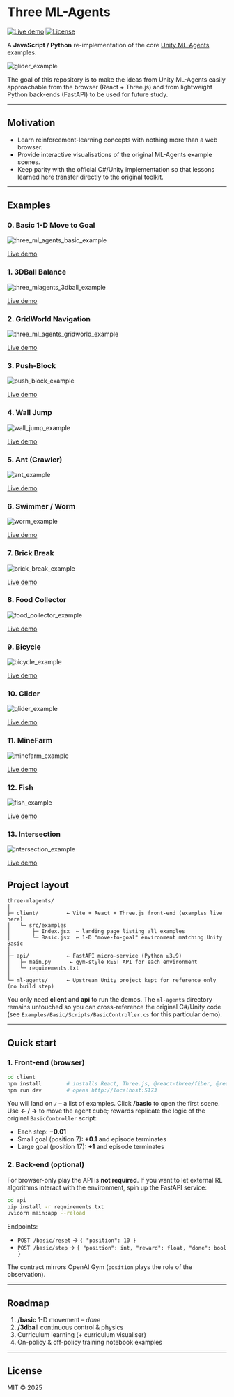 # Three ML-Agents

[![Live demo](https://img.shields.io/badge/web-live%20demo-brightgreen?style=flat&logo=github)](https://lukehollis.github.io/three-mlagents/)  [![License](https://img.shields.io/badge/license-MIT-blue.svg?style=flat)](#license)

A **JavaScript / Python** re-implementation of the core [Unity ML-Agents](https://github.com/Unity-Technologies/ml-agents) examples.

![glider_example](https://github.com/user-attachments/assets/1c82281a-6982-4d05-95e4-816e6b8f61b4)


The goal of this repository is to make the ideas from Unity ML-Agents easily approachable from the browser (React + Three.js) and from lightweight Python back-ends (FastAPI) to be used for future study.

---

## Motivation

*   Learn reinforcement-learning concepts with nothing more than a web browser.
*   Provide interactive visualisations of the original ML-Agents example scenes.
*   Keep parity with the official C#/Unity implementation so that lessons learned here transfer directly to the original toolkit.

---

## Examples

### 0. Basic 1-D Move to Goal

![three_ml_agents_basic_example](https://github.com/user-attachments/assets/4fa2da3a-f983-41e0-8a66-620b2d809674)

[Live demo](https://lukehollis.github.io/three-mlagents/basic)



### 1. 3DBall Balance

![three_mlagents_3dball_example](https://github.com/user-attachments/assets/3b15e67f-daae-467a-80d3-ecdae09decd8)

[Live demo](https://lukehollis.github.io/three-mlagents/ball3d)



### 2. GridWorld Navigation

![three_ml_agents_gridworld_example](https://github.com/user-attachments/assets/eef5ae25-5189-41b1-8143-045e1d701533)

[Live demo](https://lukehollis.github.io/three-mlagents/gridworld)



### 3. Push-Block

![push_block_example](https://github.com/user-attachments/assets/825b8437-45cc-47b7-ba90-6f17ed90385c)


[Live demo](https://lukehollis.github.io/three-mlagents/push)


### 4. Wall Jump 

![wall_jump_example](https://github.com/user-attachments/assets/deb75a72-8a8a-4c94-9465-49c41c1b5f24)

[Live demo](https://lukehollis.github.io/three-mlagents/walljump)


### 5. Ant (Crawler)

![ant_example](https://github.com/user-attachments/assets/81b7ca6b-e8db-4b7e-baf1-d9d7635fa6c1)

[Live demo](https://lukehollis.github.io/three-mlagents/crawler)

### 6. Swimmer / Worm

![worm_example](https://github.com/user-attachments/assets/6ae84aac-ef38-4e79-a2e9-b4079b61bb8e)

[Live demo](https://lukehollis.github.io/three-mlagents/worm)

### 7. Brick Break

![brick_break_example](https://github.com/user-attachments/assets/790b1bbf-3758-4e6c-b570-7dd268b6f987)


[Live demo](https://lukehollis.github.io/three-mlagents/brickbreak)

### 8. Food Collector

![food_collector_example](https://github.com/user-attachments/assets/199505ec-361e-475c-9f15-94becf525599)


[Live demo](https://lukehollis.github.io/three-mlagents/foodcollector)

### 9. Bicycle

![bicycle_example](https://github.com/user-attachments/assets/929a8c8d-8154-4f35-9af9-95b78940c9be)


[Live demo](https://lukehollis.github.io/three-mlagents/bicycle)

### 10. Glider

![glider_example](https://github.com/user-attachments/assets/1c82281a-6982-4d05-95e4-816e6b8f61b4)


[Live demo](https://lukehollis.github.io/three-mlagents/glider)


### 11. MineFarm

![minefarm_example](https://github.com/user-attachments/assets/1338e926-8c8d-412e-bc2c-0627e47df165)


[Live demo](https://lukehollis.github.io/three-mlagents/minefarm)


### 12. Fish

![fish_example](https://github.com/user-attachments/assets/df5e947f-cbe1-401a-a491-180159515acc)


[Live demo](https://lukehollis.github.io/three-mlagents/fish)


### 13. Intersection

![intersection_example](https://github.com/user-attachments/assets/0f9c6b90-2a62-466c-af83-0f695e231671)


[Live demo](https://lukehollis.github.io/three-mlagents/intersection)




## Project layout

```
three-mlagents/
│
├─ client/         ← Vite + React + Three.js front-end (examples live here)
│   └─ src/examples
│       ├─ Index.jsx  ← landing page listing all examples
│       └─ Basic.jsx  ← 1-D "move-to-goal" environment matching Unity Basic
│
├─ api/            ← FastAPI micro-service (Python ≥3.9)
│   ├─ main.py      ← gym-style REST API for each environment
│   └─ requirements.txt
│
└─ ml-agents/      ← Upstream Unity project kept for reference only (no build step)
```

You only need **client** and **api** to run the demos. The `ml-agents` directory remains untouched so you can cross-reference the original C#/Unity code (see `Examples/Basic/Scripts/BasicController.cs` for this particular demo).

---

## Quick start

### 1. Front-end (browser)

```bash
cd client
npm install        # installs React, Three.js, @react-three/fiber, @react-three/drei …
npm run dev        # opens http://localhost:5173
```

You will land on `/` – a list of examples. Click **/basic** to open the first scene. Use **← / →** to move the agent cube; rewards replicate the logic of the original `BasicController` script:

* Each step: **−0.01**
* Small goal (position 7): **+0.1** and episode terminates
* Large goal (position 17): **+1** and episode terminates

### 2. Back-end (optional)

For browser-only play the API is **not required**. If you want to let external RL algorithms interact with the environment, spin up the FastAPI service:

```bash
cd api
pip install -r requirements.txt
uvicorn main:app --reload
```

Endpoints:

* `POST /basic/reset` → `{ "position": 10 }`
* `POST /basic/step`  → `{ "position": int, "reward": float, "done": bool }`

The contract mirrors OpenAI Gym (`position` plays the role of the observation).

---

## Roadmap

1. **/basic** 1-D movement – _done_
2. **/3dball** continuous control & physics
3. Curriculum learning (+ curriculum visualiser)
4. On-policy & off-policy training notebook examples

---

## License

MIT © 2025
